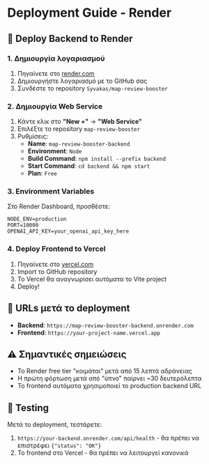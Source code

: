 # Deployment Guide - Render

## 🚀 Deploy Backend to Render

### 1. Δημιουργία λογαριασμού
1. Πηγαίνετε στο [render.com](https://render.com)
2. Δημιουργήστε λογαριασμό με το GitHub σας
3. Συνδέστε το repository `Syvakas/map-review-booster`

### 2. Δημιουργία Web Service
1. Κάντε κλικ στο **"New +"** → **"Web Service"**
2. Επιλέξτε το repository `map-review-booster`
3. Ρυθμίσεις:
   - **Name**: `map-review-booster-backend`
   - **Environment**: `Node`
   - **Build Command**: `npm install --prefix backend`
   - **Start Command**: `cd backend && npm start`
   - **Plan**: `Free`

### 3. Environment Variables
Στο Render Dashboard, προσθέστε:
```
NODE_ENV=production
PORT=10000
OPENAI_API_KEY=your_openai_api_key_here
```

### 4. Deploy Frontend to Vercel
1. Πηγαίνετε στο [vercel.com](https://vercel.com)
2. Import το GitHub repository
3. Το Vercel θα αναγνωρίσει αυτόματα το Vite project
4. Deploy!

## 🔧 URLs μετά το deployment
- **Backend**: `https://map-review-booster-backend.onrender.com`
- **Frontend**: `https://your-project-name.vercel.app`

## ⚠️ Σημαντικές σημειώσεις
- Το Render free tier "κοιμάται" μετά από 15 λεπτά αδράνειας
- Η πρώτη φόρτωση μετά από "ύπνο" παίρνει ~30 δευτερόλεπτα
- Το frontend αυτόματα χρησιμοποιεί το production backend URL

## 🧪 Testing
Μετά το deployment, τεστάρετε:
1. `https://your-backend.onrender.com/api/health` - θα πρέπει να επιστρέφει `{"status": "OK"}`
2. Το frontend στο Vercel - θα πρέπει να λειτουργεί κανονικά